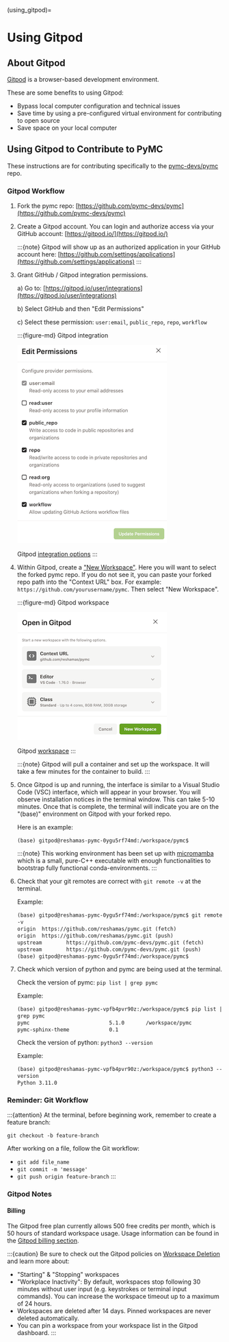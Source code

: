 (using_gitpod)=
# Using Gitpod

## About Gitpod
[Gitpod](https://www.gitpod.io/) is a browser-based development environment.

These are some benefits to using Gitpod:

- Bypass local computer configuration and technical issues
- Save time by using a pre-configured virtual environment for contributing to open source
- Save space on your local computer

## Using Gitpod to Contribute to PyMC

These instructions are for contributing specifically to the [pymc-devs/pymc](https://github.com/pymc-devs/pymc) repo.

### Gitpod Workflow

1. Fork the pymc repo: [https://github.com/pymc-devs/pymc](https://github.com/pymc-devs/pymc)

2. Create a Gitpod account. You can login and authorize access via your GitHub account:  [https://gitpod.io/](https://gitpod.io/)

    :::{note}
    Gitpod will show up as an authorized application in your GitHub account here: [https://github.com/settings/applications](https://github.com/settings/applications)
    :::

3. Grant GitHub / Gitpod integration permissions.

   a) Go to: [https://gitpod.io/user/integrations](https://gitpod.io/user/integrations)

   b) Select GitHub and then "Edit Permissions"

   c) Select these permission: `user:email`, `public_repo`, `repo`, `workflow`

    :::{figure-md} Gitpod integration

    ![gitpod_integration](gitpod/gitpod_integration.png)

    Gitpod [integration options](https://gitpod.io/user/integrations)
    :::

4. Within Gitpod, create a ["New Workspace"](https://gitpod.io/workspaces).  Here you will want to select the forked pymc repo. If you do not see it, you can paste your forked repo path into the "Context URL" box.  For example:  `https://github.com/yourusername/pymc`.  Then select "New Workspace".

    :::{figure-md} Gitpod workspace

    ![gitpod_workspace](gitpod/gitpod_workspace.png)

    Gitpod [workspace](https://gitpod.io/workspaces)
    :::

    :::{note}
    Gitpod will pull a container and set up the workspace.  It will take a few minutes for the container to build.
    :::

5. Once Gitpod is up and running, the interface is similar to a Visual Studio Code (VSC) interface, which will appear in your browser. You will observe installation notices in the terminal window.  This can take 5-10 minutes. Once that is complete, the terminal will indicate you are on the "(base)" environment on Gitpod with your forked repo.

    Here is an example:

    ```console
    (base) gitpod@reshamas-pymc-0ygu5rf74md:/workspace/pymc$
    ```

    :::{note}
    This working environment has been set up with [micromamba](https://mamba.readthedocs.io/en/latest/user_guide/micromamba.html) which is a small, pure-C++ executable with enough functionalities to bootstrap fully functional conda-environments.
    :::

6. Check that your git remotes are correct with `git remote -v` at the terminal.

    Example:

    ```console
    (base) gitpod@reshamas-pymc-0ygu5rf74md:/workspace/pymc$ git remote -v
    origin  https://github.com/reshamas/pymc.git (fetch)
    origin  https://github.com/reshamas/pymc.git (push)
    upstream        https://github.com/pymc-devs/pymc.git (fetch)
    upstream        https://github.com/pymc-devs/pymc.git (push)
    (base) gitpod@reshamas-pymc-0ygu5rf74md:/workspace/pymc$
    ```

7. Check which version of python and pymc are being used at the terminal.

    Check the version of pymc: `pip list | grep pymc`

    Example:

    ```console
    (base) gitpod@reshamas-pymc-vpfb4pvr90z:/workspace/pymc$ pip list | grep pymc
    pymc                          5.1.0       /workspace/pymc
    pymc-sphinx-theme             0.1
    ```

    Check the version of python: `python3 --version`

    Example:

    ```console
    (base) gitpod@reshamas-pymc-vpfb4pvr90z:/workspace/pymc$ python3 --version
    Python 3.11.0
    ```

### Reminder: Git Workflow

:::{attention}
At the terminal, before beginning work, remember to create a feature branch:

```console
git checkout -b feature-branch
```

After working on a file, follow the Git workflow:

- `git add file_name`
- `git commit -m 'message'`
- `git push origin feature-branch`
:::

### Gitpod Notes

#### Billing
The Gitpod free plan currently allows 500 free credits per month, which is 50 hours of standard workspace usage. Usage information can be found in the [Gitpod billing section](https://gitpod.io/user/billing).

:::{caution}
Be sure to check out the Gitpod policies on [Workspace Deletion](https://www.gitpod.io/docs/configure/workspaces/workspace-lifecycle#workspace-deletion) and learn more about:

- "Starting" & "Stopping" workspaces
- "Workplace Inactivity": By default, workspaces stop following 30 minutes without user input (e.g. keystrokes or terminal input commands). You can increase the workspace timeout up to a maximum of 24 hours.
- Workspaces are deleted after 14 days. Pinned workspaces are never deleted automatically.
- You can pin a workspace from your workspace list in the Gitpod dashboard.
:::

